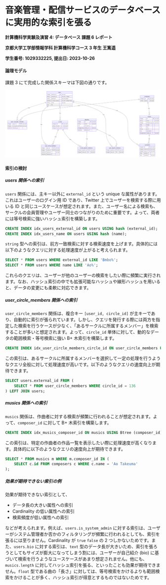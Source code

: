 # 音楽管理・配信サービスのデータベースに実用的な索引を張る

**計算機科学実験及演習 4: データベース 課題 6 レポート**

**京都大学工学部情報学科 計算機科学コース 3 年生 王篤遥**

**学生番号: 1029332225, 提出日: 2023-10-26**

#### 論理モデル

課題 3 にて完成した関係スキーマは下図の通りです。

![Logical ER diagram of OtoCircle](image-3.png)

#### 索引の検討

##### users 関係への索引

`users` 関係には、主キー以外に `external_id` という unique な属性があります。これはユーザーのログイン用 ID であり、Twitter 上でユーザーを検索する際に用いる ID と同じユースケースが想定されます。また、ユーザー名による検索も、サークルの会員管理やユーザー同士のつながりのために重要です。よって、両者には等号検索に強いハッシュ索引を構築します。

```sql
CREATE INDEX idx_users_external_id ON users USING hash (external_id);
CREATE INDEX idx_users_name ON users USING hash (name);
```

`string` 型への索引は、前方一致検索に対する検索速度を上げます。具体的には以下のようなクエリに対する処理速度が上がると考えられます。

```sql
SELECT * FROM users WHERE external_id LIKE 'Bmbo%';
SELECT * FROM users WHERE name LIKE 'Ao%';
```

これらのクエリは、ユーザーが他のユーザーの検索をしたい際に頻繁に実行されます。なお、ハッシュ索引の中でも拡張可能なハッシュや線形ハッシュを用いると、データの変更にも柔軟に対応できます。

##### user_circle_members 関係への索引

`user_circle_members` 関係は、複合キー `[user_id, circle_id]` が主キーであり、自動的に索引が張られています。しかし、クエリを発行する際には両方を指定した検索を行うケースが少なく、「あるサークルに所属するメンバー」を検索することが多いと想定されます。よって、`circle_id` 単体に対して、動的なデータの範囲検索・等号検索に強い B+ 木索引を構築します。

```sql
CREATE INDEX idx_user_circle_members_circle_id ON user_circle_members USING Btree (circle_id);
```

この索引は、あるサークルに所属するメンバーを選択して一定の処理を行うようなクエリ全般に対して処理速度が高いです。以下のようなクエリの速度向上が期待できます。

```sql
SELECT users.external_id FROM (
    SELECT * FROM user_circle_members WHERE circle_id = 136
) LEFT JOIN users;
```

##### musics 関係への索引

`musics` 関係は、作曲者に対する検索が頻繁に行われることが想定されます。よって、`composer_id` に対して B+ 木索引を構築します。

```sql
CREATE INDEX idx_musics_composer_id ON musics USING Btree (composer_id);
```

この索引は、特定の作曲者の作品一覧を表示したい際に処理速度が高くなります。具体的に以下のようなクエリの速度向上が期待できます。

```sql
SELECT * FROM musics m WHERE m.composer_id IN (
    SELECT c.id FROM composers c WHERE c.name = 'Ao Takeuma'
);
```

##### 効果が期待できない索引の例

効果が期待できない索引として、

- データ長の大きい属性への索引
- Cardinality の低い属性への索引
- 検索頻度が低い属性への索引

などが考えられます。例えば、`users.is_system_admin` に対する索引は、ユーザーがシステム管理者か否かのフィルタリングが頻繁に行われるとしても、索引を張るには至りません。Cardinality が `true` `false` の 2 つしかないためです。また、`users.bio` に対する索引は、`text` 型のデータ長が大きいため、索引を張ろうとしてもサイズが膨大になってしまう割には、ユーザーが自己紹介 (bio) に基づいて検索を行うようなユースケースがあまり想定されません。他にも、`musics.length` に対してハッシュ索引を張る、といったことも効果が期待できません。`float` 型である曲の「長さ」に対しては、等号検索をかけるよりも範囲検索をかけることが多く、ハッシュ索引が得意とするものではないためです。
